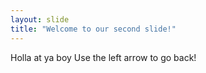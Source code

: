 ```yaml
---
layout: slide
title: "Welcome to our second slide!"
---
```

Holla at ya boy
Use the left arrow to go back!
